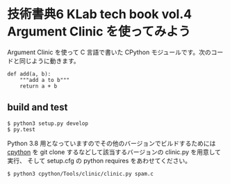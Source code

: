 # 技術書典6 KLab tech book vol.4 Argument Clinic を使ってみよう

Argument Clinic を使って C 言語で書いた CPython モジュールです。次のコードと同じように動きます。

```
def add(a, b):
    """add a to b"""
    return a + b
```


## build and test
```
$ python3 setup.py develop
$ py.test
```

Python 3.8 用となっていますのでその他のバージョンでビルドするためには
[cpython](https://github.com/python/cpython.git) を git clone するなどして該当するバージョンの clinic.py を用意して実行、
そして setup.cfg の python requires をあわせてください。

```
$ python3 cpython/Tools/clinic/clinic.py spam.c
```
